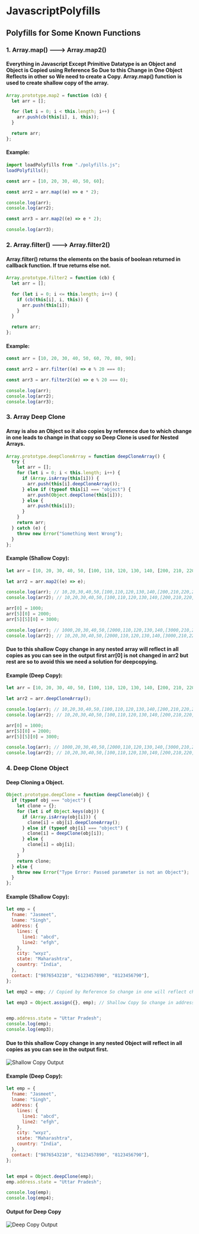 # JavascriptPolyfills

## Polyfills for Some Known Functions

### 1. Array.map() ---> Array.map2()

#### Everything in Javascript Except Primitive Datatype is an Object and Object is Copied using Reference So Due to this Change in One Object Reflects in other so We need to create a Copy. Array.map() function is used to create shallow copy of the array.

```javascript
Array.prototype.map2 = function (cb) {
  let arr = [];

  for (let i = 0; i < this.length; i++) {
    arr.push(cb(this[i], i, this));
  }

  return arr;
};
```

#### Example:

```javascript
import loadPolyfills from "./polyfills.js";
loadPolyfills();

const arr = [10, 20, 30, 40, 50, 60];

const arr2 = arr.map((e) => e * 2);

console.log(arr);
console.log(arr2);

const arr3 = arr.map2((e) => e * 2);

console.log(arr3);
```

### 2. Array.filter() ---> Array.filter2()

#### Array.filter() returns the elements on the basis of boolean returned in callback function. If true returns else not.

```javascript
Array.prototype.filter2 = function (cb) {
  let arr = [];

  for (let i = 0; i <= this.length; i++) {
    if (cb(this[i], i, this)) {
      arr.push(this[i]);
    }
  }

  return arr;
};
```

#### Example:

```javascript
const arr = [10, 20, 30, 40, 50, 60, 70, 80, 90];

const arr2 = arr.filter((e) => e % 20 === 0);

const arr3 = arr.filter2((e) => e % 20 === 0);

console.log(arr);
console.log(arr2);
console.log(arr3);
```

### 3. Array Deep Clone

#### Array is also an Object so it also copies by reference due to which change in one leads to change in that copy so Deep Clone is used for Nested Arrays.

```javascript
Array.prototype.deepCloneArray = function deepCloneArray() {
  try {
    let arr = [];
    for (let i = 0; i < this.length; i++) {
      if (Array.isArray(this[i])) {
        arr.push(this[i].deepCloneArray());
      } else if (typeof this[i] === "object") {
        arr.push(Object.deepClone(this[i]));
      } else {
        arr.push(this[i]);
      }
    }
    return arr;
  } catch (e) {
    throw new Error("Something Went Wrong");
  }
};
```

#### Example (Shallow Copy):

```javascript
let arr = [10, 20, 30, 40, 50, [100, 110, 120, 130, 140, [200, 210, 220, 230, 240]]];

let arr2 = arr.map2((e) => e);

console.log(arr); // 10,20,30,40,50,[100,110,120,130,140,[200,210,220,230,240]]
console.log(arr2); // 10,20,30,40,50,[100,110,120,130,140,[200,210,220,230,240]]

arr[0] = 1000;
arr[5][0] = 2000;
arr[5][5][0] = 3000;

console.log(arr); // 1000,20,30,40,50,[2000,110,120,130,140,[3000,210,220,230,240]]
console.log(arr2); // 10,20,30,40,50,[2000,110,120,130,140,[3000,210,220,230,240]]
```

#### Due to this shallow Copy change in any nested array will reflect in all copies as you can see in the output first arr[0] is not changed in arr2 but rest are so to avoid this we need a solution for deepcopying.

#### Example (Deep Copy):

```javascript
let arr = [10, 20, 30, 40, 50, [100, 110, 120, 130, 140, [200, 210, 220, 230, 240]]];

let arr2 = arr.deepCloneArray();

console.log(arr); // 10,20,30,40,50,[100,110,120,130,140,[200,210,220,230,240]]
console.log(arr2); // 10,20,30,40,50,[100,110,120,130,140,[200,210,220,230,240]]

arr[0] = 1000;
arr[5][0] = 2000;
arr[5][5][0] = 3000;

console.log(arr); // 1000,20,30,40,50,[2000,110,120,130,140,[3000,210,220,230,240]]
console.log(arr2); // 10,20,30,40,50,[100,110,120,130,140,[200,210,220,230,240]]
```

### 4. Deep Clone Object

#### Deep Cloning a Object.

```javascript
Object.prototype.deepClone = function deepClone(obj) {
  if (typeof obj === "object") {
    let clone = {};
    for (let i of Object.keys(obj)) {
      if (Array.isArray(obj[i])) {
        clone[i] = obj[i].deepCloneArray();
      } else if (typeof obj[i] === "object") {
        clone[i] = deepClone(obj[i]);
      } else {
        clone[i] = obj[i];
      }
    }
    return clone;
  } else {
    throw new Error("Type Error: Passed parameter is not an Object");
  }
};
```

#### Example (Shallow Copy):

```javascript
let emp = {
  fname: "Jasmeet",
  lname: "Singh",
  address: {
    lines: {
      line1: "abcd",
      line2: "efgh",
    },
    city: "wxyz",
    state: "Maharashtra",
    country: "India",
  },
  contact: ["9876543210", "6123457890", "8123456790"],
};

let emp2 = emp; // Copied by Reference So change in one will reflect change in other

let emp3 = Object.assign({}, emp); // Shallow Copy So change in address property will be affected


emp.address.state = "Uttar Pradesh";
console.log(emp);
console.log(emp3);
```

#### Due to this shallow Copy change in any nested Object will reflect in all copies as you can see in the output first.
![Shallow Copy Output](https://github.com/jasspn2014/JavascriptPolyfills/blob/master/images/shallowop.PNG)

#### Example (Deep Copy):

```javascript
let emp = {
  fname: "Jasmeet",
  lname: "Singh",
  address: {
    lines: {
      line1: "abcd",
      line2: "efgh",
    },
    city: "wxyz",
    state: "Maharashtra",
    country: "India",
  },
  contact: ["9876543210", "6123457890", "8123456790"],
};


let emp4 = Object.deepClone(emp);
emp.address.state = "Uttar Pradesh";

console.log(emp);
console.log(emp4);
```
#### Output for Deep Copy
![Deep Copy Output](https://github.com/jasspn2014/JavascriptPolyfills/blob/master/images/deepop.PNG)

